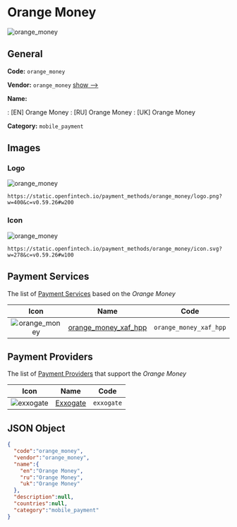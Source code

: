 
# Orange Money 
![orange_money](https://static.openfintech.io/payment_methods/orange_money/logo.png?w=400&c=v0.59.26#w200)  

## General 
**Code:** `orange_money` 
 
**Vendor:** `orange_money` [show -->](/vendors/orange_money/) 
 
**Name:** 
 
:	[EN] Orange Money 
:	[RU] Orange Money 
:	[UK] Orange Money 
 
**Category:** `mobile_payment` 
 

## Images 

### Logo 
![orange_money](https://static.openfintech.io/payment_methods/orange_money/logo.png?w=400&c=v0.59.26#w200)  

```
https://static.openfintech.io/payment_methods/orange_money/logo.png?w=400&c=v0.59.26#w200
```  

### Icon 
![orange_money](https://static.openfintech.io/payment_methods/orange_money/icon.svg?w=278&c=v0.59.26#w100)  

```
https://static.openfintech.io/payment_methods/orange_money/icon.svg?w=278&c=v0.59.26#w100
```  

## Payment Services 
 
The list of [Payment Services](/payment-services/) based on the _Orange Money_ 

|Icon|Name|Code| 
|:---:|:---:|:---:| 
|![orange_money](https://static.openfintech.io/payment_methods/orange_money/icon.svg?w=278&c=v0.59.26#w100) |[orange_money_xaf_hpp](/payment-services/orange_money_xaf_hpp/)|`orange_money_xaf_hpp`| 
 

## Payment Providers 
 
The list of [Payment Providers](/payment-providers/) that support the _Orange Money_ 

|Icon|Name|Code| 
|:---:|:---:|:---:| 
|![exxogate](https://static.openfintech.io/payment_providers/exxogate/icon.svg?w=278&c=v0.59.26#w100) |[Exxogate](/payment-providers/exxogate/)|`exxogate`| 
 

## JSON Object 

```json
{
  "code":"orange_money",
  "vendor":"orange_money",
  "name":{
    "en":"Orange Money",
    "ru":"Orange Money",
    "uk":"Orange Money"
  },
  "description":null,
  "countries":null,
  "category":"mobile_payment"
}
```  

